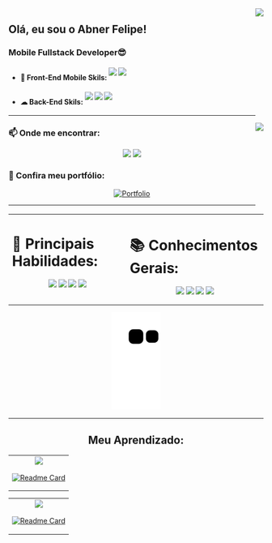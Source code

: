 <img align='right' height="220em" src="https://github-readme-stats.vercel.app/api?username=4bnerF3lipe&show_icons=true&theme=dark&show_icons=false">

## Olá, eu sou o Abner Felipe!


### Mobile Fullstack Developer😎
- #### 📱 Front-End Mobile Skils:    <img style="display: inline-block;" height="25" widht="25" src="https://cdn.jsdelivr.net/gh/devicons/devicon/icons/flutter/flutter-original.svg" />    <img style="display: inline-block;" height="25" widht="25" src="https://cdn.jsdelivr.net/gh/devicons/devicon/icons/xamarin/xamarin-original.svg" />
- #### ☁ Back-End Skils:    <img style="display: inline-block;" height="25" widht="25" src="https://cdn.jsdelivr.net/gh/devicons/devicon/icons/csharp/csharp-original.svg" />    <img style="display: inline-block;" height="25" widht="25" src="https://cdn.jsdelivr.net/gh/devicons/devicon/icons/dotnetcore/dotnetcore-original.svg" />    <img style="display: inline-block;" height="25" widht="25" src="https://cdn.jsdelivr.net/gh/devicons/devicon/icons/microsoftsqlserver/microsoftsqlserver-plain-wordmark.svg" />

---
<img height="180em" align='right' src="https://github-readme-stats.vercel.app/api/top-langs/?username=4bnerF3lipe&theme=dark&layout=compact&langs_count=8">

### 📫 Onde me encontrar:
<p align= "center">  <a  href = "mailto:Abner.f.o.Ferreira@gmail.com"><img src="https://img.shields.io/badge/-Gmail-%23333?style=for-the-badge&logo=gmail&logoColor=white" target="_blank"></a>   <a href="https://www.linkedin.com/in/abner-felipe-162051147/" target="_blank"><img src="https://img.shields.io/badge/-LinkedIn-%230077B5?style=for-the-badge&logo=linkedin&logoColor=white" target="_blank"></a>  </p>

### 🌟 Confira meu portfólio:
<p align="center">  <a href='' target="_blank"><img alt='Portfolio' src='https://img.shields.io/badge/Meu_Portfolio-100000?style=for-the-badge&logo=Portfolio&logoColor=6200F4&labelColor=D9D0F7&color=5E00FF'/></a></p>

---
<table style="border: none" align="center"  >
  <tr>
  <td valign="top">

# 💪 Principais Habilidades: 
<p align="center"><img  height="40" widht="40" src="https://cdn.jsdelivr.net/gh/devicons/devicon/icons/flutter/flutter-original.svg" />  <img  height="40" widht="40" src="https://cdn.jsdelivr.net/gh/devicons/devicon/icons/xamarin/xamarin-original.svg" />  <img height="40" widht="40" src="https://cdn.jsdelivr.net/gh/devicons/devicon/icons/csharp/csharp-original.svg" />  <img height="40" widht="40" src="https://cdn.jsdelivr.net/gh/devicons/devicon/icons/microsoftsqlserver/microsoftsqlserver-plain-wordmark.svg" /></p>

  </td>
  <td valign="top">

# 📚 Conhecimentos Gerais: 
<p align="center"><img height="40" widht="40" src="https://cdn.jsdelivr.net/gh/devicons/devicon/icons/unity/unity-original.svg" />  <img height="40" widht="40" src="https://cdn.jsdelivr.net/gh/devicons/devicon/icons/android/android-plain.svg" />  <img height="40" widht="40" src="https://cdn.jsdelivr.net/gh/devicons/devicon/icons/sqlite/sqlite-original.svg" />  <img height="40" widht="40" src="https://cdn.jsdelivr.net/gh/devicons/devicon/icons/dotnetcore/dotnetcore-original.svg" /></p>
  </td>
  </tr>
</table>

<p align="center">

<img  src="https://github.com/4bnerF3lipe/4bnerF3lipe/blob/output/github-contribution-grid-snake.svg" />
</p>

---

<div align="center" >
  
  ## Meu Aprendizado:</div>

<table style="border: none; width:100%;" align="center"  >
  <tr>
  <td valign="top"  align="center" >

<img height="80" widht="80" src="https://cdn.jsdelivr.net/gh/devicons/devicon/icons/csharp/csharp-original.svg" />
<p >
        
[![Readme Card](https://github-readme-stats.vercel.app/api/pin/?username=4bnerF3lipe&repo=CursoCSharpBasico-ao-Avancado&theme=dark)](https://github.com/4bnerF3lipe/CursoCSharpBasico-ao-Avancado)
    </p>
  </td>
  </tr>
</table>

<table style="border: none; width:100%;" align="center"  >
  <tr>
  <td valign="top"  align="center" >

<img height="80" widht="80" src="https://cdn.jsdelivr.net/gh/devicons/devicon/icons/flutter/flutter-original.svg" />
<p >
        
[![Readme Card](https://github-readme-stats.vercel.app/api/pin/?username=4bnerF3lipe&repo=CursoFlutter-Jamiltondamasceno-Udemy&theme=dark)](https://github.com/4bnerF3lipe/CursoFlutter-Jamiltondamasceno-Udemy)
    </p>
  </td>
  </tr>
</table>

